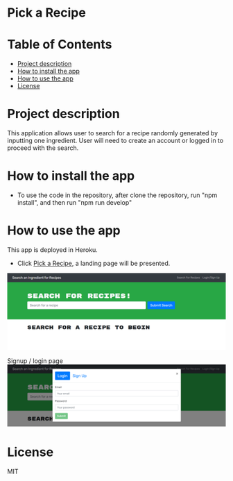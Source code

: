 # Pick a Recipe

# Table of Contents
* [Project description](#description)
* [How to install the app](#installation)
* [How to use the app](#usage)
* [License](#license)

# Project description
This application allows user to search for a recipe randomly generated by inputting one ingredient. User will need to create an account or logged in to proceed with the search.


# How to install the app
* To use the code in the repository, after clone the repository, run "npm install", and then run "npm run develop"


# How to use the app
This app is deployed in Heroku. 
* Click [Pick a Recipe](https://recipe-generator.herokuapp.com/), a landing page will be presented.

![image](assets/Landing%20page.png)

Signup / login page
![image](assets/login%20or%20signup.png)

# License
MIT